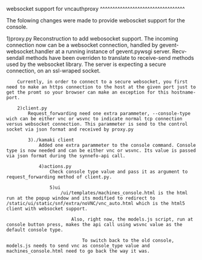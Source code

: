 websocket support for vncauthproxy
^^^^^^^^^^^^^^^^^^^^^^^^^^^^^^^^^^

The folowing changes were made to provide weboscket support for the console.

1)proxy.py
    Reconstruction to add webosocket support. The incoming connection now can be a websocket connection, handled by gevent-websocket.handler at a running instance of gevent.pywsgi server. Recv-sendall methods have been overriden to translate to receive-send methods used by the websocket library. The server is expecting a secure connection, on an ssl-wraped socket.

        Currently, in order to connect to a secure websocket, you first need to make an https connection to the host at the given port just to get the promt so your browser can make an exception for this hostname-port.

        2)client.py
            Request_forwarding need one extra parammeter, --console-type wich can be either vnc or wsvnc to indicate normal tcp connection versus websocket connection. This parammeter is send to the control socket via json format and received by proxy.py

            3)./kamaki client
                Added one extra parammeter to the console command. Console type is now needed and can be either vnc or wsvnc. Its value is passed via json format during the synnefo-api call.

                4)actions.py
                    Check console type value and pass it as argument to request_forwarding method of client.py.

                    5)ui
                        /ui/templates/machines_console.html is the html run at the popup window and its modified to redirect to /static/ui/static/snf/extra/noVNC/vnc_auto.html which is the html5 client with websocket support.

                            Also, right now, the models.js script, run at console button press, makes the api call using wsvnc value as the default console type.

                                To switch back to the old console, models.js needs to send vnc as console_type value and machines_console.html need to go back the way it was.

